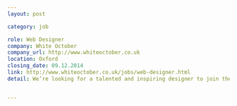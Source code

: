 ```yaml
---
layout: post

category: job

role: Web Designer
company: White October
company_url: http://www.whiteoctober.co.uk
location: Oxford
closing_date: 09.12.2014
link: http://www.whiteoctober.co.uk/jobs/web-designer.html
detail: We’re looking for a talented and inspiring designer to join the team at White October, a growing digital agency in Oxford. Working within the energetic design team you'll be part of Oxford's most exciting web development agency. It’s an opportunity to work on a wide variety of innovative web and mobile apps, for clients including new startups and international businesses.


---
```

